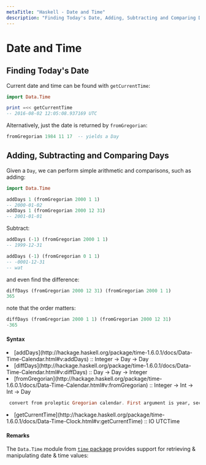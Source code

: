 ```yaml
---
metaTitle: "Haskell - Date and Time"
description: "Finding Today's Date, Adding, Subtracting and Comparing Days"
---
```


# Date and Time



## Finding Today's Date


Current date and time can be found with `getCurrentTime`:

```hs
import Data.Time

print =<< getCurrentTime
-- 2016-08-02 12:05:08.937169 UTC

```

Alternatively, just the date is returned by `fromGregorian`:

```hs
fromGregorian 1984 11 17  -- yields a Day

```



## Adding, Subtracting and Comparing Days


Given a `Day`, we can perform simple arithmetic and comparisons, such as adding:

```hs
import Data.Time

addDays 1 (fromGregorian 2000 1 1)
-- 2000-01-02
addDays 1 (fromGregorian 2000 12 31)
-- 2001-01-01

```

Subtract:

```hs
addDays (-1) (fromGregorian 2000 1 1)
-- 1999-12-31

addDays (-1) (fromGregorian 0 1 1)
-- -0001-12-31
-- wat

```

and even find the difference:

```hs
diffDays (fromGregorian 2000 12 31) (fromGregorian 2000 1 1)
365

```

note that the order matters:

```hs
diffDays (fromGregorian 2000 1 1) (fromGregorian 2000 12 31)
-365

```



#### Syntax


<li>
[addDays](http://hackage.haskell.org/package/time-1.6.0.1/docs/Data-Time-Calendar.html#v:addDays) :: Integer -> Day -> Day
</li>
<li>
[diffDays](http://hackage.haskell.org/package/time-1.6.0.1/docs/Data-Time-Calendar.html#v:diffDays) :: Day -> Day -> Integer
</li>
<li>
[fromGregorian](http://hackage.haskell.org/package/time-1.6.0.1/docs/Data-Time-Calendar.html#v:fromGregorian) :: Integer -> Int -> Int -> Day

```hs
 convert from proleptic Gregorian calendar. First argument is year, second month number (1-12), third day (1-31). Invalid values will be clipped to the correct range, month first, then day.

```


</li>
<li>
[getCurrentTime](http://hackage.haskell.org/package/time-1.6.0.1/docs/Data-Time-Clock.html#v:getCurrentTime) :: IO UTCTime
</li>



#### Remarks


The `Data.Time` module from [`time` package](http://hackage.haskell.org/package/time) provides support for retrieving & manipulating date & time values:

